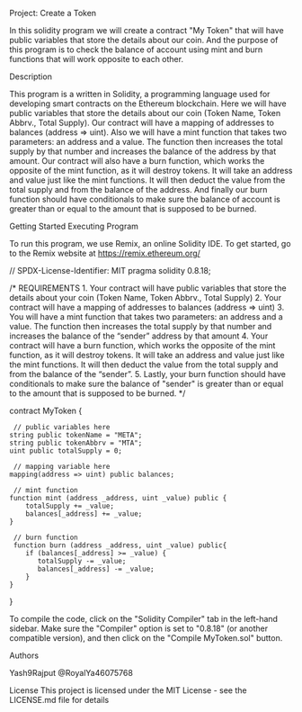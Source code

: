 Project: Create a Token

In this solidity program we will create a contract "My Token" that will have public variables that store the details about our coin. And the purpose of this program is to check the balance of account using mint and burn functions that will work opposite to each other.

Description

This program is a written in Solidity, a programming language used for developing smart contracts on the Ethereum blockchain. Here we will have public variables that store the details about our coin (Token Name, Token Abbrv., Total Supply). Our contract will have a mapping of addresses to balances (address => uint). Also we will have a mint function that takes two parameters: an address and a value. The function then increases the total supply by that number and increases the balance of the address by that amount. Our contract will also have a burn function, which works the opposite of the mint function, as it will destroy tokens. It will take an address and value just like the mint functions. It will then deduct the value from the total supply and from the balance of the address. And finally our burn function should have conditionals to make sure the balance of account is greater than or equal to the amount that is supposed to be burned.

Getting Started Executing Program

To run this program, we use Remix, an online Solidity IDE. To get started, go to the Remix website at https://remix.ethereum.org/

// SPDX-License-Identifier: MIT pragma solidity 0.8.18;

/* REQUIREMENTS 1. Your contract will have public variables that store the details about your coin (Token Name, Token Abbrv., Total Supply) 2. Your contract will have a mapping of addresses to balances (address => uint) 3. You will have a mint function that takes two parameters: an address and a value. The function then increases the total supply by that number and increases the balance of the “sender” address by that amount 4. Your contract will have a burn function, which works the opposite of the mint function, as it will destroy tokens. It will take an address and value just like the mint functions. It will then deduct the value from the total supply and from the balance of the “sender”. 5. Lastly, your burn function should have conditionals to make sure the balance of "sender" is greater than or equal to the amount that is supposed to be burned. */

contract MyToken {

     // public variables here
    string public tokenName = "META";
    string public tokenAbbrv = "MTA";
    uint public totalSupply = 0;

     // mapping variable here
    mapping(address => uint) public balances;

     // mint function
    function mint (address _address, uint _value) public {
        totalSupply += _value;
        balances[_address] += _value;
    }

     // burn function
     function burn (address _address, uint _value) public{
        if (balances[_address] >= _value) {
           totalSupply -= _value;
           balances[_address] -= _value;
        }
    }

}


To compile the code, click on the "Solidity Compiler" tab in the left-hand sidebar. Make sure the "Compiler" option is set to "0.8.18" (or another compatible version), and then click on the "Compile MyToken.sol" button.

Authors

Yash9Rajput @RoyalYa46075768

License
This project is licensed under the MIT License - see the LICENSE.md file for details
